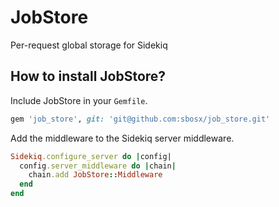 JobStore
========

Per-request global storage for Sidekiq

How to install JobStore?
------------------------

Include JobStore in your `Gemfile`.

```ruby
gem 'job_store', git: 'git@github.com:sbosx/job_store.git'
```

Add the middleware to the Sidekiq server middleware.

```ruby
Sidekiq.configure_server do |config|
  config.server_middleware do |chain|
    chain.add JobStore::Middleware
  end
end
```
